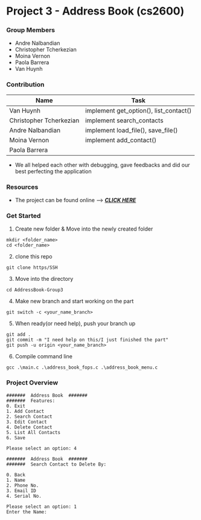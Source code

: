 # Project 3 - Address Book (cs2600)

### Group Members
- Andre Nalbandian
- Christopher Tcherkezian
- Moina Vernon
- Paola Barrera
- Van Huynh

### Contribution
| Name                   |      Task        |
| --------------------   | --------------   |
| Van Huynh              | implement get_option(), list_contact() |
| Christopher Tcherkezian| implement search_contacts |
| Andre Nalbandian       | implement load_file(), save_file()   |
| Moina Vernon           | implement add_contact() |
| Paola Barrera          |                  |    
- We all helped each other with debugging, gave feedbacks and did our best perfecting the application

### Resources
- The project can be found online -->  [***CLICK HERE***](https://www.emertxe.com/embedded-systems/c-programming/c-projects/address-book-c/?gclid=Cj0KCQjwtMCKBhDAARIsAG-2Eu84R-w7MbNt3VoLKUZqFHlCUHNjOJsFUfUcYHbp0vF25jS9aVlS66YaAn6gEALw_wcB)

### Get Started
1. Create new folder & Move into the newly created folder
```
mkdir <folder_name>
cd <folder_name>
```
2. clone this repo
```
git clone https/SSH
```
3. Move into the directory
```
cd AddressBook-Group3
```
4. Make new branch and start working on the part
```
git switch -c <your_name_branch>
```
5. When ready(or need help), push your branch up
```
git add .
git commit -m "I need help on this/I just finished the part"
git push -u origin <your_name_branch>
```
6. Compile command line
```
gcc .\main.c .\address_book_fops.c .\address_book_menu.c
```
### Project Overview

```
#######  Address Book  #######
#######  Features:
0. Exit
1. Add Contact
2. Search Contact
3. Edit Contact
4. Delete Contact
5. List All Contacts
6. Save

Please select an option: 4

#######  Address Book  #######
#######  Search Contact to Delete By:

0. Back
1. Name
2. Phone No.
3. Email ID
4. Serial No.

Please select an option: 1
Enter the Name: 
```